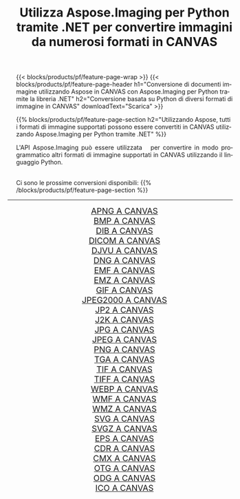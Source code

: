 ﻿---
title: Utilizza Aspose.Imaging per Python tramite .NET per convertire immagini da numerosi formati in CANVAS 
weight: 3920
url: /it/python-net/conversion/to/canvas 
lang: it
langdirlevel: 2
locales: zh-hans,ja,it,ru,de,es,fr,nl,id,lt,pl,pt,vi,tr,ko,zh-hant,ar,hi,th,sv,cs,uk,he
description: Puoi utilizzare Aspose.Imaging per Python tramite la libreria .NET per convertire da una varietà di formati in CANVAS
---

{{< blocks/products/pf/feature-page-wrap >}}
{{< blocks/products/pf/feature-page-header h1="Conversione di documenti immagine utilizzando Aspose in CANVAS con Aspose.Imaging per Python tramite la libreria .NET" h2="Conversione basata su Python di diversi formati di immagine in CANVAS" downloadText="Scarica" >}}


{{% blocks/products/pf/feature-page-section  h2="Utilizzando Aspose, tutti i formati di immagine supportati possono essere convertiti in CANVAS utilizzando Aspose.Imaging per Python tramite .NET" %}}
<p align=justify>L'API Aspose.Imaging può essere utilizzata   per convertire in modo programmatico altri formati di immagine supportati in CANVAS utilizzando il linguaggio Python.</p>
<br/>
Ci sono le prossime conversioni disponibili:
{{% /blocks/products/pf/feature-page-section %}}
<div class="container-fluid productfamilypage bg-gray">
    <div class="convertypes bg-gray agp-content section">
        <div class="container">
		<hr style="margin-left:-20px;"/>
		<div class="row other-converters" style="gap: 10px;font-size: 19px;text-align:center;">
		    <div class='col-md-2 other-converter remove-lp remove-rp'><a href="/imaging/it/python-net/conversion/apng-to-canvas" style="padding:15px;">APNG A CANVAS</a></div>
<div class='col-md-2 other-converter remove-lp remove-rp'><a href="/imaging/it/python-net/conversion/bmp-to-canvas" style="padding:15px;">BMP A CANVAS</a></div>
<div class='col-md-2 other-converter remove-lp remove-rp'><a href="/imaging/it/python-net/conversion/dib-to-canvas" style="padding:15px;">DIB A CANVAS</a></div>
<div class='col-md-2 other-converter remove-lp remove-rp'><a href="/imaging/it/python-net/conversion/dicom-to-canvas" style="padding:15px;">DICOM A CANVAS</a></div>
<div class='col-md-2 other-converter remove-lp remove-rp'><a href="/imaging/it/python-net/conversion/djvu-to-canvas" style="padding:15px;">DJVU A CANVAS</a></div>
<div class='col-md-2 other-converter remove-lp remove-rp'><a href="/imaging/it/python-net/conversion/dng-to-canvas" style="padding:15px;">DNG A CANVAS</a></div>
<div class='col-md-2 other-converter remove-lp remove-rp'><a href="/imaging/it/python-net/conversion/emf-to-canvas" style="padding:15px;">EMF A CANVAS</a></div>
<div class='col-md-2 other-converter remove-lp remove-rp'><a href="/imaging/it/python-net/conversion/emz-to-canvas" style="padding:15px;">EMZ A CANVAS</a></div>
<div class='col-md-2 other-converter remove-lp remove-rp'><a href="/imaging/it/python-net/conversion/gif-to-canvas" style="padding:15px;">GIF A CANVAS</a></div>
<div class='col-md-2 other-converter remove-lp remove-rp'><a href="/imaging/it/python-net/conversion/jpeg2000-to-canvas" style="padding:15px;">JPEG2000 A CANVAS</a></div>
<div class='col-md-2 other-converter remove-lp remove-rp'><a href="/imaging/it/python-net/conversion/jp2-to-canvas" style="padding:15px;">JP2 A CANVAS</a></div>
<div class='col-md-2 other-converter remove-lp remove-rp'><a href="/imaging/it/python-net/conversion/j2k-to-canvas" style="padding:15px;">J2K A CANVAS</a></div>
<div class='col-md-2 other-converter remove-lp remove-rp'><a href="/imaging/it/python-net/conversion/jpg-to-canvas" style="padding:15px;">JPG A CANVAS</a></div>
<div class='col-md-2 other-converter remove-lp remove-rp'><a href="/imaging/it/python-net/conversion/jpeg-to-canvas" style="padding:15px;">JPEG A CANVAS</a></div>
<div class='col-md-2 other-converter remove-lp remove-rp'><a href="/imaging/it/python-net/conversion/png-to-canvas" style="padding:15px;">PNG A CANVAS</a></div>
<div class='col-md-2 other-converter remove-lp remove-rp'><a href="/imaging/it/python-net/conversion/tga-to-canvas" style="padding:15px;">TGA A CANVAS</a></div>
<div class='col-md-2 other-converter remove-lp remove-rp'><a href="/imaging/it/python-net/conversion/tif-to-canvas" style="padding:15px;">TIF A CANVAS</a></div>
<div class='col-md-2 other-converter remove-lp remove-rp'><a href="/imaging/it/python-net/conversion/tiff-to-canvas" style="padding:15px;">TIFF A CANVAS</a></div>
<div class='col-md-2 other-converter remove-lp remove-rp'><a href="/imaging/it/python-net/conversion/webp-to-canvas" style="padding:15px;">WEBP A CANVAS</a></div>
<div class='col-md-2 other-converter remove-lp remove-rp'><a href="/imaging/it/python-net/conversion/wmf-to-canvas" style="padding:15px;">WMF A CANVAS</a></div>
<div class='col-md-2 other-converter remove-lp remove-rp'><a href="/imaging/it/python-net/conversion/wmz-to-canvas" style="padding:15px;">WMZ A CANVAS</a></div>
<div class='col-md-2 other-converter remove-lp remove-rp'><a href="/imaging/it/python-net/conversion/svg-to-canvas" style="padding:15px;">SVG A CANVAS</a></div>
<div class='col-md-2 other-converter remove-lp remove-rp'><a href="/imaging/it/python-net/conversion/svgz-to-canvas" style="padding:15px;">SVGZ A CANVAS</a></div>
<div class='col-md-2 other-converter remove-lp remove-rp'><a href="/imaging/it/python-net/conversion/eps-to-canvas" style="padding:15px;">EPS A CANVAS</a></div>
<div class='col-md-2 other-converter remove-lp remove-rp'><a href="/imaging/it/python-net/conversion/cdr-to-canvas" style="padding:15px;">CDR A CANVAS</a></div>
<div class='col-md-2 other-converter remove-lp remove-rp'><a href="/imaging/it/python-net/conversion/cmx-to-canvas" style="padding:15px;">CMX A CANVAS</a></div>
<div class='col-md-2 other-converter remove-lp remove-rp'><a href="/imaging/it/python-net/conversion/otg-to-canvas" style="padding:15px;">OTG A CANVAS</a></div>
<div class='col-md-2 other-converter remove-lp remove-rp'><a href="/imaging/it/python-net/conversion/odg-to-canvas" style="padding:15px;">ODG A CANVAS</a></div>
<div class='col-md-2 other-converter remove-lp remove-rp'><a href="/imaging/it/python-net/conversion/ico-to-canvas" style="padding:15px;">ICO A CANVAS</a></div>
                </div>
        </div>
    </div>
</div>
<br/>

